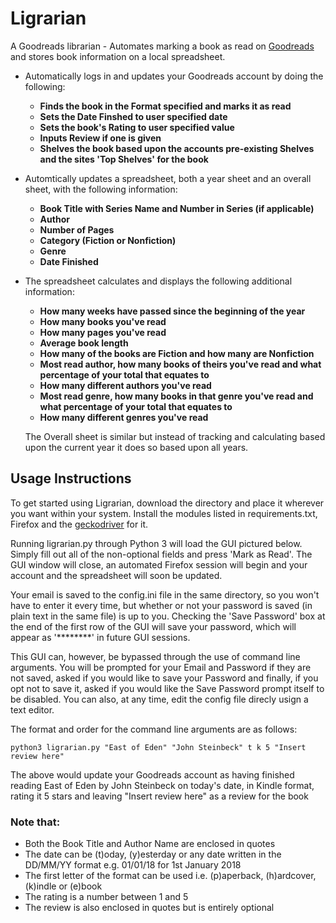 # Ligrarian

A Goodreads librarian - Automates marking a book as read on [Goodreads](https://www.goodreads.com/) and stores book information on a local spreadsheet.


  * Automatically logs in and updates your Goodreads account by doing the following:  

    * **Finds the book in the Format specified and marks it as read**
    * **Sets the Date Finshed to user specified date**
    * **Sets the book's Rating to user specified value**
    * **Inputs Review if one is given**
    * **Shelves the book based upon the accounts pre-existing Shelves and the sites 'Top Shelves' for the book**

  * Automtically updates a spreadsheet, both a year sheet and an overall sheet, with the following information:

    * **Book Title with Series Name and Number in Series (if applicable)**
    * **Author**
    * **Number of Pages**
    * **Category (Fiction or Nonfiction)**
    * **Genre**
    * **Date Finished**

  * The spreadsheet calculates and displays the following additional information:  

    * **How many weeks have passed since the beginning of the year**
    * **How many books you've read**
    * **How many pages you've read**
    * **Average book length**
    * **How many of the books are Fiction and how many are Nonfiction**
    * **Most read author, how many books of theirs you've read and what percentage of your total that equates to**
    * **How many different authors you've read**
    * **Most read genre, how many books in that genre you've read and what percentage of your total that equates to**
    * **How many different genres you've read**

    The Overall sheet is similar but instead of tracking and calculating based upon the current year it does so based upon all years. 


## Usage Instructions

To get started using Ligrarian, download the directory and place it wherever you want within your system. Install the modules listed in requirements.txt, Firefox and the [geckodriver](https://github.com/mozilla/geckodriver) for it.

Running ligrarian.py through Python 3 will load the GUI pictured below. Simply fill out all of the non-optional fields and press 'Mark as Read'. The GUI window will close, an automated Firefox session will begin and your account and the spreadsheet will soon be updated.

Your email is saved to the config.ini file in the same directory, so you won't have to enter it every time, but whether or not your password is saved (in plain text in the same file) is up to you. Checking the 'Save Password' box at the end of the first row of the GUI will save your password, which will appear as '********' in future GUI sessions.

This GUI can, however, be bypassed through the use of command line arguments. You will be prompted for your Email and Password if they are not saved, asked if you would like to save your Password and finally, if you opt not to save it, asked if you would like the Save Password prompt itself to be disabled. You can also, at any time, edit the config file direcly usign a text editor.

The format and order for the command line arguments are as follows:

```
python3 ligrarian.py "East of Eden" "John Steinbeck" t k 5 "Insert review here"
```
The above would update your Goodreads account as having finished reading East of Eden by John Steinbeck on today's date, in Kindle format, rating it 5 stars and leaving "Insert review here" as a review for the book

### Note that:
* Both the Book Title and Author Name are enclosed in quotes
* The date can be (t)oday, (y)esterday or any date written in the DD/MM/YY format e.g. 01/01/18 for 1st January 2018
* The first letter of the format can be used i.e. (p)aperback, (h)ardcover, (k)indle or (e)book
* The rating is a number between 1 and 5
* The review is also enclosed in quotes but is entirely optional